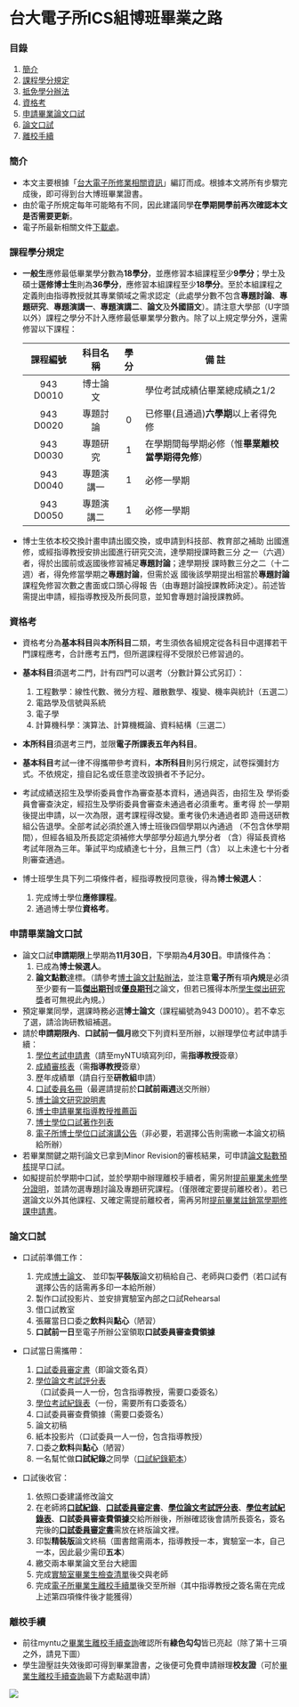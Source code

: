 # 台大電子所ICS組博班畢業之路

### 目錄
1. [簡介](#簡介)
1. [課程學分規定](#課程學分規定)
1. [抵免學分辦法](#抵免學分辦法)
1. [資格考](#資格考)
1. [申請畢業論文口試](#申請畢業論文口試)
1. [論文口試](#論文口試)
1. [離校手續](#離校手續)

### 簡介
* 本文主要根據「[台大電子所修業相關資訊](http://www.giee.ntu.edu.tw/portal/student_lect.php)」編訂而成。根據本文將所有步驟完成後，即可得到台大博班畢業證書。
* 由於電子所規定每年可能略有不同，因此建議同學**在學期開學前再次確認本文是否需要更新**。
* 電子所最新相關文件[下載處](http://cc.ee.ntu.edu.tw/~giee/announce/download.htm)。

### 課程學分規定
* **一般生**應修最低畢業學分數為**18學分**，並應修習本組課程至少**9學分**；學士及碩士**逕修博士生**則為**36學分**，應修習本組課程至少**18學分**。至於本組課程之定義則由指導教授就其專業領域之需求認定（此處學分數不包含**專題討論**、**專題研究**、**專題演講一**、**專題演講二**、**論文**及**外國語文**）。請注意大學部（U字頭以外）課程之學分不計入應修最低畢業學分數內。除了以上規定學分外，還需修習以下課程：

    | 課程編號  |  科目名稱  | 學分 |                    備  註                        |
    |:---------:|:----------:|:----:|--------------------------------------------------|
    | 943 D0010 |  博士論文  |      | 學位考試成績佔畢業總成績之1/2                    |
    | 943 D0020 |  專題討論  |   0  | 已修畢(且通過)**六學期**以上者得免修             |
    | 943 D0030 |  專題研究  |   1  | 在學期間每學期必修（惟**畢業離校當學期得免修**） |
    | 943 D0040 | 專題演講一 |   1  | 必修一學期                                       |
    | 943 D0050 | 專題演講二 |   1  | 必修一學期                                       |

* 博士生依本校交換計畫申請出國交換，或申請到科技部、教育部之補助 出國進修，或經指導教授安排出國進行研究交流，達學期授課時數三分 之一（六週）者，得於出國前或返國後修習補足**專題討論**；達學期授 課時數三分之二（十二週）者，得免修當學期之**專題討論**，但需於返 國後該學期提出相當於**專題討論**課程免修習次數之書面或口頭心得報 告（由專題討論授課教師決定）。前述皆需提出申請，經指導教授及所長同意，並知會專題討論授課教師。

### 資格考
* 資格考分為**基本科目**與**本所科目**二類，考生須依各組規定從各科目中選擇若干門課程應考，合計應考五門，但所選課程得不受限於已修習過的。

* **基本科目**須選考二門，計有四門可以選考（分數計算公式另訂）：
    1. 工程數學：線性代數、微分方程、離散數學、複變、機率與統計（五選二）
    2. 電路學及信號與系統
    3. 電子學
    4. 計算機科學：演算法、計算機概論、資料結構（三選二）

* **本所科目**須選考三門，並限**電子所課表五年內科目**。

* **基本科目**考試一律不得攜帶參考資料，**本所科目**則另行規定，試卷採彌封方式。不依規定，擅自記名或任意塗改毀損者不予記分。

* 考試成績送招生及學術委員會作為審查基本資料，通過與否，由招生及 學術委員會審查決定，經招生及學術委員會審查未通過者必須重考。重考得 於一學期後提出申請，以一次為限，選考課程得改變。重考後仍未通過者即 造冊送研教組公告退學。全部考試必須於進入博士班後四個學期以內通過 （不包含休學期間），但經各組及所長認定須補修大學部學分超過九學分者 （含）得延長資格考試年限為三年。筆試平均成績達七十分，且無三門（含） 以上未達七十分者則審查通過。

* 博士班學生具下列二項條件者，經指導教授同意後，得為**博士候選人**：
    1. 完成博士學位**應修課程**。
    2. 通過博士學位**資格考**。

### 申請畢業論文口試
* 論文口試**申請期限**上學期為**11月30日**，下學期為**4月30日**。申請條件為：
    1. 已成為**博士候選人**。
    2. **論文點數**達標。（請參考[博士論文計點辦法](http://cc.ee.ntu.edu.tw/~giee/regulation/01_4_PhDPaperPoints_10601.pdf)，並注意**電子所**有項**內規**是必須至少要有一篇[**傑出期刊**](http://app.bebi.ntu.edu.tw/doc/download/105%e5%b9%b4%e5%ba%a6%e5%82%91%e5%87%ba%e6%9c%9f%e5%88%8a%e8%ab%96%e6%96%87%e6%b8%85%e5%86%8a(%e4%be%9d%e5%88%8a%e5%90%8d%e5%ad%97%e6%af%8d%e6%8e%92%e5%ba%8f).pdf)或[**優良期刊**](http://app.bebi.ntu.edu.tw/doc/download/105%e5%b9%b4%e5%ba%a6%e5%84%aa%e8%89%af%e6%9c%9f%e5%88%8a%e8%ab%96%e6%96%87%e6%b8%85%e5%86%8a(%e4%be%9d%e5%88%8a%e5%90%8d%e5%ad%97%e6%af%8d%e6%8e%92%e5%ba%8f).pdf)之論文，但若已獲得本所[學生傑出研究獎](http://cc.ee.ntu.edu.tw/~giee/announce/download/f01_outstanding.doc)者可無視此內規。）
* 預定畢業同學，選課時務必選**博士論文**（課程編號為943 D0010）。若不幸忘了選，請洽詢研教組補選。
* 請於**申請期限內**、**口試前一個月**繳交下列資料至所辦，以辦理學位考試申請手續：
    1. [學位考試申請書](http://my.ntu.edu.tw/)（請至myNTU填寫列印，需**指導教授**簽章）
    2. [成績審核表](http://cc.ee.ntu.edu.tw/~giee/announce/download/g01_check_phd.doc)（需**指導教授**簽章）
    3. 歷年成績單（請自行至**研教組**申請）
    4. [口試委員名冊](http://cc.ee.ntu.edu.tw/~giee/announce/download/g02_committee_phd.doc)（最遲請提前於**口試前兩週**送交所辦）
    5. [博士論文研究說明書](http://cc.ee.ntu.edu.tw/~giee/announce/download/h01_PhDThesisDescription.doc)
    6. [博士申請畢業指導教授推薦函](http://cc.ee.ntu.edu.tw/~giee/announce/download/h02_PhDRecommendLetter.doc)
    7. [博士學位口試著作列表](http://cc.ee.ntu.edu.tw/~giee/announce/download/h04_PhDPublicationList.doc)
    8. [電子所博士學位口試演講公告](http://cc.ee.ntu.edu.tw/~giee/announce/download/h03_PhDAnnounce.ppt)（非必要，若選擇公告則需繳一本論文初稿給所辦）
* 若畢業關鍵之期刊論文已拿到Minor Revision的審核結果，可申請[論文點數預核](http://cc.ee.ntu.edu.tw/~giee/announce/download/h05_credit.doc)提早口試。
* 如擬提前於學期中口試，並於學期中辦理離校手續者，需另附[提前畢業未修學分證明](http://gra103.aca.ntu.edu.tw/gra2007/gra/tienn/%E5%AD%B8%E4%BD%8D%E8%80%83%E8%A9%A6%E8%A1%A8%E5%86%8A/GRANOCREDIT.doc)，並請勿選專題討論及專題研究課程。（僅限確定要提前離校者）。若已選論文以外其他課程、又確定需提前離校者，需再另附[提前畢業註銷當學期修課申請書](http://gra103.aca.ntu.edu.tw/gra2007/gra/wu/delcurcou.doc)。

### 論文口試
* 口試前準備工作：
    1. 完成[博士論文](https://github.com/mediaic/NTU_PhD_Dissertation)、
    並印製**平裝版**論文初稿給自己、老師與口委們（若口試有選擇公告的話需再多印一本給所辦）
    2. 製作口試投影片、並安排實驗室內部之口試Rehearsal
    3. 借口試教室
    4. 張羅當日口委之**飲料**與**點心**（陋習）
    5. **口試前一日**至電子所辦公室領取**口試委員審查費領據**
    
* 口試當日需攜帶：
    1. [口試委員審定書](https://github.com/mediaic/NTU_PhD_Dissertation/raw/master/doc/Approval.docx)（即論文簽名頁）
    2. [學位論文考試評分表](http://cc.ee.ntu.edu.tw/~giee/announce/download/g03_thesis%20grade.doc)（口試委員一人一份，包含指導教授，需要口委簽名）
    3. [學位考試紀錄表](http://cc.ee.ntu.edu.tw/~giee/announce/download/g03_oral%20record.doc)（一份，需要所有口委簽名）
    4. 口試委員審查費領據（需要口委簽名）
    5. 論文初稿
    6. 紙本投影片（口試委員一人一份，包含指導教授）
    7. 口委之**飲料**與**點心**（陋習）
    8. 一名幫忙做**口試紀錄**之同學（[口試紀錄範本](./doc/defense_record.docx)）

* 口試後收官：
    1. 依照口委建議修改論文
    2. 在老師將[**口試紀錄**](./doc/defense_record.docx)、[**口試委員審定書**](https://github.com/mediaic/NTU_PhD_Dissertation/raw/master/doc/Approval.docx)、[**學位論文考試評分表**](http://cc.ee.ntu.edu.tw/~giee/announce/download/g03_thesis%20grade.doc)、[**學位考試紀錄表**](http://cc.ee.ntu.edu.tw/~giee/announce/download/g03_oral%20record.doc)、**口試委員審查費領據**交給所辦後，所辦確認後會請所長簽名，簽名完後的[**口試委員審定書**](https://github.com/mediaic/NTU_PhD_Dissertation/raw/master/doc/Approval.docx)需放在終版論文裡。
    3. 印製**精裝版**論文終稿（圖書館需兩本，指導教授一本，實驗室一本，自己一本，因此最少需印**五本**）
    4. 繳交兩本畢業論文至台大總圖
    4. 完成[實驗室畢業生檢查清單](./doc/mediaic_check_list.docx)後交與老師
    5. 完成[電子所畢業生離校手續單](http://cc.ee.ntu.edu.tw/~giee/announce/download/g21_leave.doc)後交至所辦（其中指導教授之簽名需在完成上述第四項條件後才能獲得）
    
### 離校手續
* 前往myntu之[畢業生離校手續查詢](https://my.ntu.edu.tw/StudLeave/Login.aspx)確認所有**綠色勾勾**皆已亮起（除了第十三項之外，請見下圖）
* 學生證壓註失效後即可得到畢業證書，之後便可免費申請辦理**校友證**（可於[畢業生離校手續查詢](https://my.ntu.edu.tw/StudLeave/Login.aspx)最下方處點選申請）

![](./image/01.png)
